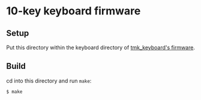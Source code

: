 10-key keyboard firmware
======================

## Setup
Put this directory within the keyboard directory of [tmk_keyboard's firmware](https://github.com/tmk/tmk_keyboard).

## Build
cd into this directory and run `make`:

    $ make
